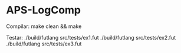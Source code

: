 # APS-LogComp

Compilar:
make clean && make

Testar:
./build/futlang src/tests/ex1.fut
./build/futlang src/tests/ex2.fut
./build/futlang src/tests/ex3.fut
